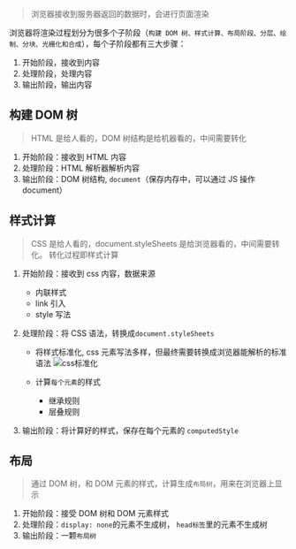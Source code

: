 > 浏览器接收到服务器返回的数据时，会进行页面渲染

浏览器将渲染过程划分为很多个子阶段（`构建 DOM 树、样式计算、布局阶段、分层、绘制、分块、光栅化和合成`），每个子阶段都有三大步骤：

1. 开始阶段，接收到内容
2. 处理阶段，处理内容
3. 输出阶段，输出内容

## 构建 DOM 树

> HTML 是给人看的，DOM 树结构是给机器看的，中间需要转化

1. 开始阶段：接收到 HTML 内容
2. 处理阶段：HTML 解析器解析内容
3. 输出阶段：DOM 树结构, `document`（保存内存中，可以通过 JS 操作 document）

## 样式计算

> CSS 是给人看的，document.styleSheets 是给浏览器看的，中间需要转化。 转化过程即样式计算

1. 开始阶段：接收到 css 内容，数据来源

   - 内联样式
   - link 引入
   - style 写法

2. 处理阶段：将 CSS 语法，转换成`document.styleSheets`

   - 将样式标准化, css 元素写法多样，但最终需要转换成浏览器能解析的标准语法
     ![css标准化](https://static001.geekbang.org/resource/image/12/60/1252c6d3c1a51714606daa6bdad3a560.png)

   - 计算`每个元素`的样式

     - 继承规则
     - 层叠规则

3. 输出阶段：将计算好的样式，保存在每个元素的 `computedStyle`

## 布局

> 通过 DOM 树，和 DOM 元素的样式，计算生成`布局树`，用来在浏览器上显示

1. 开始阶段：接受 DOM 树和 DOM 元素样式
2. 处理阶段：`display: none`的元素不生成树， `head标签`里的元素不生成树
3. 输出阶段：一颗`布局树`
